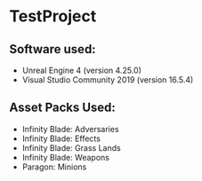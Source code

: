 # TestProject

## Software used:
  - Unreal Engine 4 (version 4.25.0)
  - Visual Studio Community 2019 (version 16.5.4)
 
## Asset Packs Used:
  - Infinity Blade: Adversaries
  - Infinity Blade: Effects
  - Infinity Blade: Grass Lands
  - Infinity Blade: Weapons
  - Paragon: Minions
  
  

